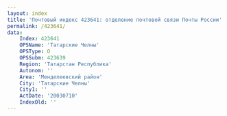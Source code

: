 ```yaml
---
layout: index
title: 'Почтовый индекс 423641: отделение почтовой связи Почты России'
permalink: /423641/
data:
    Index: 423641
    OPSName: 'Татарские Челны'
    OPSType: О
    OPSSubm: 423639
    Region: 'Татарстан Республика'
    Autonom: ''
    Area: 'Менделеевский район'
    City: 'Татарские Челны'
    City1: ''
    ActDate: '20030710'
    IndexOld: ''
---
```

